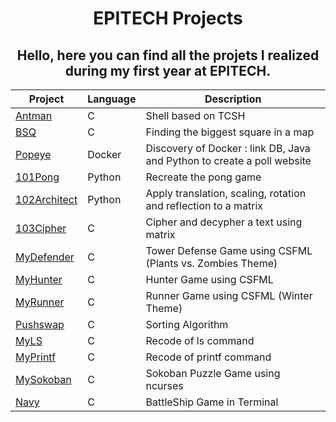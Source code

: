 
<h1 align="center">EPITECH Projects</h1>

<h2 align="center">Hello, here you can find all the projets I realized during my first year at EPITECH.</h2>

| Project | Language | Description |
|---------|----------|-------------|
| [Antman]       |      C      | Shell based on TCSH
| [BSQ]          |      C      | Finding the biggest square in a map |
| [Popeye]       |    Docker   | Discovery of Docker : link DB, Java and Python to create a poll website |
| [101Pong]      |    Python   | Recreate the pong game |
| [102Architect] |    Python   | Apply translation, scaling, rotation and reflection to a matrix |
| [103Cipher]    |      C      | Cipher and decypher a text using matrix |
| [MyDefender]   |      C      | Tower Defense Game using CSFML (Plants vs. Zombies Theme) |
| [MyHunter]     |      C      | Hunter Game using CSFML |
| [MyRunner]     |      C      | Runner Game using CSFML (Winter Theme) |
| [Pushswap]     |      C      | Sorting Algorithm |
| [MyLS]         |      C      | Recode of ls command |
| [MyPrintf]     |      C      | Recode of printf command |
| [MySokoban]    |      C      | Sokoban Puzzle Game using ncurses |
| [Navy]         |      C      | BattleShip Game in Terminal |

[Antman]: https://github.com/X-VINCENT/EPITECH/tree/main/Projects/CPE%20-%20Elementary%20Programming/Antman
[BSQ]: https://github.com/X-VINCENT/EPITECH/tree/main/Projects/CPE%20-%20Elementary%20Programming/BSQ
[PushSwap]: https://github.com/X-VINCENT/EPITECH/tree/main/Projects/CPE%20-%20Elementary%20Programming/PushSwap
[Popeye]: https://github.com/X-VINCENT/EPITECH/tree/main/Projects/DOP%20-%20DevOps/Popeye
[101pong]: https://github.com/X-VINCENT/EPITECH/tree/main/Projects/MAT%20-%20Mathematics/101Pong
[102architect]: https://github.com/X-VINCENT/EPITECH/tree/main/Projects/MAT%20-%20Mathematics/102Architect
[103cipher]: https://github.com/X-VINCENT/EPITECH/tree/main/Projects/MAT%20-%20Mathematics/103Cipher
[MyDefender]: https://github.com/X-VINCENT/EPITECH/tree/main/Projects/MUL%20-%20Graphical%20Programming/MyDefender
[MyHunter]: https://github.com/X-VINCENT/EPITECH/tree/main/Projects/MUL%20-%20Graphical%20Programming/MyHunter
[MyRunner]: https://github.com/X-VINCENT/EPITECH/tree/main/Projects/MUL%20-%20Graphical%20Programming/MyRunner
[MyLS]: https://github.com/X-VINCENT/EPITECH/tree/main/Projects/PSU%20-%20Unix%20System%20Programming/MyLS
[MyPrintf]: https://github.com/X-VINCENT/EPITECH/tree/main/Projects/PSU%20-%20Unix%20System%20Programming/MyPrintf
[MySokoban]: https://github.com/X-VINCENT/EPITECH/tree/main/Projects/PSU%20-%20Unix%20System%20Programming/MySokoban
[Navy]: https://github.com/X-VINCENT/EPITECH/tree/main/Projects/PSU%20-%20Unix%20System%20Programming/Navy

